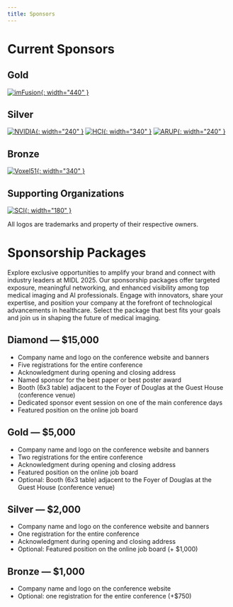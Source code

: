 ```yaml
---
title: Sponsors
---
```


# Current Sponsors

## Gold

[![imFusion](/images/sponsors/imfusion_logo_hires.png){: width="440" }](www.imfusion.com)

## Silver

[![NVIDIA](/images/sponsors/nvidia.png){: width="240" }](https://www.nvidia.com/en-us/)
[![HCI](/images/sponsors/HCI_logo.jpg){: width="340" }](https://uofuhealth.utah.edu/huntsman)
[![ARUP](/images/sponsors/ARUP-logo.png){: width="240" }](https://www.aruplab.com)

## Bronze

[![Voxel51](/images/sponsors/Logo_FullVoxel51_FullColor_RGB.svg){: width="340" }](https://voxel51.com)

## Supporting Organizations

[![SCI](/images/sponsors/sci-30-multi.jpg){: width="180" }](https://www.sci.utah.edu)


All logos are trademarks and property of their respective owners.

# Sponsorship Packages

Explore exclusive opportunities to amplify your brand and connect with industry leaders at MIDL 2025. Our sponsorship packages offer targeted exposure, meaningful networking, and enhanced visibility among top medical imaging and AI professionals. Engage with innovators, share your expertise, and position your company at the forefront of technological advancements in healthcare. Select the package that best fits your goals and join us in shaping the future of medical imaging.

## Diamond — $15,000
-	Company name and logo on the conference website and banners
-	Five registrations for the entire conference  
-	Acknowledgment during opening and closing address 
-	Named sponsor for the best paper or best poster award 
-	Booth (6x3 table) adjacent to the Foyer of Douglas at the Guest House (conference venue)
-	Dedicated sponsor event session on one of the main conference days
-	Featured position on the online job board

## Gold — $5,000
-	Company name and logo on the conference website and banners
-	Two registrations for the entire conference
-	Acknowledgment during opening and closing address
-	Featured position on the online job board
-	Optional: Booth (6x3 table) adjacent to the Foyer of Douglas at the Guest House (conference venue)

## Silver — $2,000
-	Company name and logo on the conference website and banners
-	One registration for the entire conference 
-	Acknowledgment during opening and closing address
-	Optional: Featured position on the online job board (+ $1,000)

## Bronze — $1,000
-	Company name and logo on the conference website
-	Optional: one registration for the entire conference (+$750)

